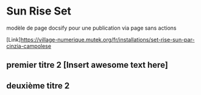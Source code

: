 # Sun Rise Set
modèle de page docsify pour une publication via page sans actions 

[Link]https://village-numerique.mutek.org/fr/installations/set-rise-sun-par-cinzia-campolese


## premier titre 2 [Insert awesome text here]

## deuxième titre 2
